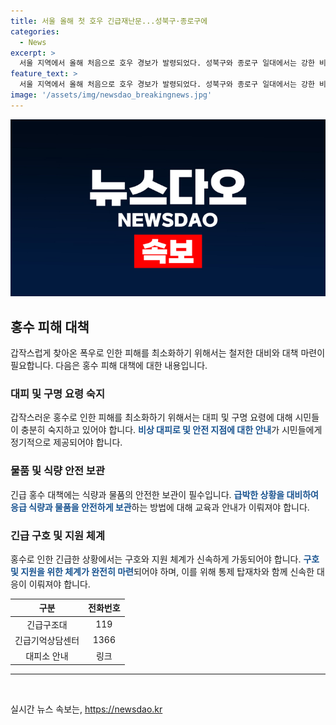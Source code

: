 ```yaml
---
title: 서울 올해 첫 호우 긴급재난문...성북구·종로구에
categories:
  - News
excerpt: >
  서울 지역에서 올해 처음으로 호우 경보가 발령되었다. 성북구와 종로구 일대에서는 강한 비로 인해 긴급재난문자가 발송되었으며, 시민들은 안전에 주의해야 한다.
feature_text: >
  서울 지역에서 올해 처음으로 호우 경보가 발령되었다. 성북구와 종로구 일대에서는 강한 비로 인해 긴급재난문자가 발송되었으며, 시민들은 안전에 주의해야 한다.
image: '/assets/img/newsdao_breakingnews.jpg'
---
```


<p><img src="/assets/img/newsdao_breakingnews.jpg" alt="flaretime 속보" /></p>

<h2 data-ke-size="size26">홍수 피해 대책</h2>

<p data-ke-size="size16">갑작스럽게 찾아온 폭우로 인한 피해를 최소화하기 위해서는 철저한 대비와 대책 마련이 필요합니다. 다음은 홍수 피해 대책에 대한 내용입니다.</p>

<h3>대피 및 구명 요령 숙지</h3>

<p data-ke-size="size16">갑작스러운 홍수로 인한 피해를 최소화하기 위해서는 대피 및 구명 요령에 대해 시민들이 충분히 숙지하고 있어야 합니다. <b><span style="color: #1a5490;">비상 대피로 및 안전 지점에 대한 안내</span></b>가 시민들에게 정기적으로 제공되어야 합니다.</p>

<h3>물품 및 식량 안전 보관</h3>

<p data-ke-size="size16">긴급 홍수 대책에는 식량과 물품의 안전한 보관이 필수입니다. <b><span style="color: #1a5490;">급박한 상황을 대비하여 응급 식량과 물품을 안전하게 보관</span></b>하는 방법에 대해 교육과 안내가 이뤄져야 합니다.</p>

<h3>긴급 구호 및 지원 체계</h3>

<p data-ke-size="size16">홍수로 인한 긴급한 상황에서는 구호와 지원 체계가 신속하게 가동되어야 합니다. <b><span style="color: #1a5490;">구호 및 지원을 위한 체계가 완전히 마련</span></b>되어야 하며, 이를 위해 통제 탑재차와 함께 신속한 대응이 이뤄져야 합니다.</p>

<table>
<thead>
<tr>
<th>구분</th>
<th>전화번호</th>
</tr>
</thead>
<tbody>
<tr>
<td style="text-align: center;">긴급구조대</td>
<td style="text-align: center;">119</td>
</tr>
<tr>
<td style="text-align: center;">긴급기억상담센터</td>
<td style="text-align: center;">1366</td>
</tr>
<tr>
<td style="text-align: center;">대피소 안내</td>
<td style="text-align: center;">링크</td>
</tr>
</tbody>
</table>

<hr>

<p data-ke-size="size16">&nbsp;</p>
실시간 뉴스 속보는, <a href="https://newsdao.kr" rel="dofollow">https://newsdao.kr</a>


